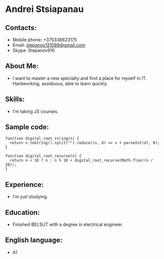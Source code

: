 # Andrei Stsiapanau
## Contacts:
* Mobile phone: +375336623175
* Email: stepanov121089@gmail.com
* Skype: Stepanov910
## About Me:
* I want to master a new specialty and find a place for myself in IT.   Hardworking, assiduous, able to learn quickly.
## Skills:
* I'm taking JS courses.
## Sample code:
```
function digital_root_string(n) {
  return n.toString().split("").reduce((s, d) => s + parseInt(d), 0);
}

function digital_root_recurse(n) {
  return n < 10 ? n : n % 10 + digital_root_recurse(Math.floor(n / 10));
}
```
## Experience:
* I'm just studying.
## Education:
* Finished BELSUT with a degree in electrical engineer.
## English language:
* A1